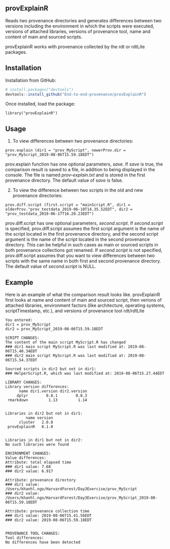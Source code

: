 ## provExplainR
Reads two provenance directories and generates differences between
two versions including the environment in which the scripts were executed,
versions of attached libraries, versions of provenance tool, name and content
of main and sourced scripts.

provExplainR works with provenance collected by the rdt or rdtLite packages.

## Installation
Installation from GitHub:

```r
# install.packages("devtools")
devtools::install_github("End-to-end-provenance/provExplainR")
```
Once installed, load the package:

```{r}
library("provExplainR")
```

## Usage

1. To view differences between two provenance directories:

```
prov.explain (dir1 = "prov_MyScript", newerProv.dir = "prov_MyScript_2019-08-06T15.59.18EDT")
```

prov.explain function has one optional parameters, <i>save</i>. 
If <i>save</i> is true, the comparison result is saved to a file, in addition to
being displayed in the console. The file is named <i>prov-explain.txt</i> and 
is stored in the first provenance directory. 
The default value of <i>save</i> is false.

2. To view the difference between two scripts in the old and new provenance directories:

```
prov.diff.script (first.script = "mainScript.R", dir1 = olderProv."prov_testdata_2019-06-10T14.35.52EDT", dir2 = "prov_testdata_2019-06-17T16.20.23EDT")
```

prov.diff.script has one optional parameters, <i>second.script</i>.
If <i>second.script</i> is specified, prov.diff.script assumes the first script 
argument is the name of the script located in the first provenance directory, 
and the second script argument is the name of the script located in the second 
provenance directory. This can be helpful in such cases as main or sourced scripts
in both provenance collections got renamed. If <i>second.script</i> is not specified,
prov.diff.script assumes that you want to view differences between two scripts with
the same name in both first and second provenance directory.
The default value of <i>second.script</i> is NULL. 

## Example

Here is an example of what the comparison result looks like. provExplainR first looks
at name and content of main and sourced script, then verions of attached libraries, 
environment factors (like architecture, operating systems, scriptTimestamp, etc.),
and versions of provenance tool rdt/rdtLite

```
You entered:
dir1 = prov_MyScript 
dir2 = prov_MyScript_2019-08-06T15.59.18EDT

SCRIPT CHANGES: 
The content of the main script MyScript.R has changed
### dir1 main script MyScript.R was last modified at: 2019-08-06T15.40.34EDT
### dir2 main script MyScript.R was last modified at: 2019-08-06T15.54.37EDT

Sourced scripts in dir2 but not in dir1:
### HelperScript.R, which was last modified at: 2019-08-06T15.27.44EDT

LIBRARY CHANGES: 
Library version differences:
      name dir1.version dir2.version
     dplyr        0.8.1        0.8.3
 rmarkdown         1.13         1.14


Libraries in dir2 but not in dir1:
         name version
      cluster   2.0.8
 provExplainR   0.1.0


Libraries in dir1 but not in dir2:
No such libraries were found

ENVIRONMENT CHANGES: 
Value differences: 
Attribute: total elapsed time
### dir1 value: 7.68
### dir2 value: 6.917

Attribute: provenance directory
### dir1 value: /Users/khanhl.ngo/HarvardForest/Day3Exercise/prov_MyScript
### dir2 value: /Users/khanhl.ngo/HarvardForest/Day3Exercise/prov_MyScript_2019-08-06T15.59.18EDT

Attribute: provenance collection time
### dir1 value: 2019-08-06T15.41.56EDT
### dir2 value: 2019-08-06T15.59.18EDT


PROVENANCE TOOL CHANGES: 
Tool differences: 
No differences have been detected
```